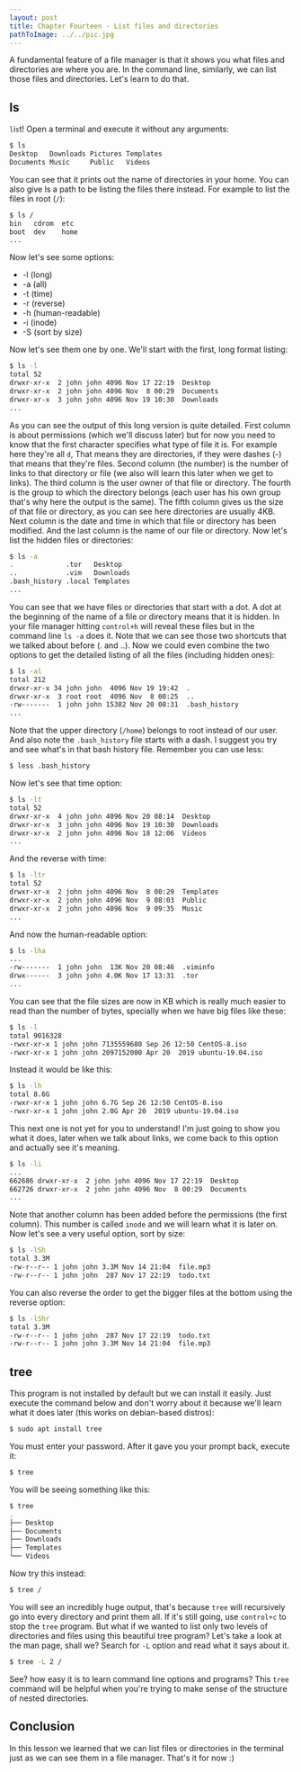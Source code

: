 ```yaml
---
layout: post
title: Chapter Fourteen - List files and directories
pathToImage: ../../pic.jpg
---
```


A fundamental feature of a file manager is that it shows you what files and directories are where you are. In the command line, similarly, we can list those files and directories. Let's learn to do that.

## ls

`l`i`s`t! Open a terminal and execute it without any arguments:

```bash
$ ls
Desktop   Downloads Pictures Templates
Documents Music     Public   Videos
```

You can see that it prints out the name of directories in your home. You can also give ls a path to be listing the files there instead. For example to list the files in root (`/`):

```bash
$ ls /
bin   cdrom  etc
boot  dev    home
...
```

Now let's see some options:

- -l (long)
- -a (all)
- -t (time)
- -r (reverse)
- -h (human-readable)
- -i (inode)
- -S (sort by size)

Now let's see them one by one. We'll start with the first, long format listing:

```bash
$ ls -l
total 52
drwxr-xr-x  2 john john 4096 Nov 17 22:19  Desktop
drwxr-xr-x  2 john john 4096 Nov  8 00:29  Documents
drwxr-xr-x  3 john john 4096 Nov 19 10:30  Downloads
...
```

As you can see the output of this long version is quite detailed. First column is about permissions (which we'll discuss later) but for now you need to know that the first character specifies what type of file it is. For example here they're all `d`, That means they are directories, if they were dashes (-) that means that they're files. Second column (the number) is the number of links to that directory or file (we also will learn this later when we get to links). The third column is the user owner of that file or directory. The fourth is the group to which the directory belongs (each user has his own group that's why here the output is the same). The fifth column gives us the size of that file or directory, as you can see here directories are usually 4KB. Next column is the date and time in which that file or directory has been modified. And the last column is the name of our file or directory. Now let's list the hidden files or directories:

```bash
$ ls -a
.             .tor   Desktop
..            .vim   Downloads
.bash_history .local Templates
...
```

You can see that we have files or directories that start with a dot. A dot at the beginning of the name of a file or directory means that it is hidden. In your file manager hitting `control+h` will reveal these files but in the command line `ls -a` does it. Note that we can see those two shortcuts that we talked about before (. and ..). Now we could even combine the two options to get the detailed listing of all the files (including hidden ones):

```bash
$ ls -al
total 212
drwxr-xr-x 34 john john  4096 Nov 19 19:42  .
drwxr-xr-x  3 root root  4096 Nov  8 00:25  ..
-rw-------  1 john john 15382 Nov 20 08:31  .bash_history
...
```

Note that the upper directory (`/home`) belongs to root instead of our user. And also note the `.bash_history` file starts with a dash. I suggest you try and see what's in that bash history file. Remember you can use less:

```bash
$ less .bash_history
```

Now let's see that time option:

```bash
$ ls -lt
total 52
drwxr-xr-x  4 john john 4096 Nov 20 08:14  Desktop
drwxr-xr-x  3 john john 4096 Nov 19 10:30  Downloads
drwxr-xr-x  2 john john 4096 Nov 18 12:06  Videos
...
```

And the reverse with time:

```bash
$ ls -ltr
total 52
drwxr-xr-x  2 john john 4096 Nov  8 00:29  Templates
drwxr-xr-x  2 john john 4096 Nov  9 08:03  Public
drwxr-xr-x  2 john john 4096 Nov  9 09:35  Music
...
```

And now the human-readable option:

```bash
$ ls -lha
...
-rw-------  1 john john  13K Nov 20 08:46  .viminfo
drwx------  3 john john 4.0K Nov 17 13:31  .tor
...
```

You can see that the file sizes are now in KB which is really much easier to read than the number of bytes, specially when we have big files like these:

```bash
$ ls -l
total 9016328
-rwxr-xr-x 1 john john 7135559680 Sep 26 12:50 CentOS-8.iso
-rwxr-xr-x 1 john john 2097152000 Apr 20  2019 ubuntu-19.04.iso
```

Instead it would be like this:

```bash
$ ls -lh
total 8.6G
-rwxr-xr-x 1 john john 6.7G Sep 26 12:50 CentOS-8.iso
-rwxr-xr-x 1 john john 2.0G Apr 20  2019 ubuntu-19.04.iso
```

This next one is not yet for you to understand! I'm just going to show you what it does, later when we talk about links, we come back to this option and actually see it's meaning.

```bash
$ ls -li
...
662686 drwxr-xr-x  2 john john 4096 Nov 17 22:19  Desktop
662726 drwxr-xr-x  2 john john 4096 Nov  8 00:29  Documents
...
```

Note that another column has been added before the permissions (the first column). This number is called `inode` and we will learn what it is later on. Now let's see a very useful option, sort by size:

```bash
$ ls -lSh
total 3.3M
-rw-r--r-- 1 john john 3.3M Nov 14 21:04  file.mp3
-rw-r--r-- 1 john john  287 Nov 17 22:19  todo.txt
```

You can also reverse the order to get the bigger files at the bottom using the reverse option:

```bash
$ ls -lShr
total 3.3M
-rw-r--r-- 1 john john  287 Nov 17 22:19  todo.txt
-rw-r--r-- 1 john john 3.3M Nov 14 21:04  file.mp3
```

## tree

This program is not installed by default but we can install it easily. Just execute the command below and don't worry about it because we'll learn what it does later (this works on debian-based distros):

```bash
$ sudo apt install tree
```

You must enter your password. After it gave you your prompt back, execute it:

```bash
$ tree
```

You will be seeing something like this:

```bash
$ tree
.
├── Desktop
├── Documents
├── Downloads
├── Templates
└── Videos
```

Now try this instead:

```bash
$ tree /
```

You will see an incredibly huge output, that's because `tree` will recursively go into every directory and print them all. If it's still going, use `control+c` to stop the `tree` program. But what if we wanted to list only two levels of directories and files using this beautiful tree program? Let's take a look at the man page, shall we? Search for `-L` option and read what it says about it.

```bash
$ tree -L 2 /
```

See? how easy it is to learn command line options and programs? This `tree` command will be helpful when you're trying to make sense of the structure of nested directories.

## Conclusion

In this lesson we learned that we can list files or directories in the terminal just as we can see them in a file manager. That's it for now :)
